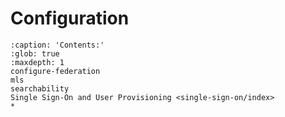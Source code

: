 # Configuration

```{toctree}
:caption: 'Contents:'
:glob: true
:maxdepth: 1
configure-federation
mls
searchability
Single Sign-On and User Provisioning <single-sign-on/index>
*
```
